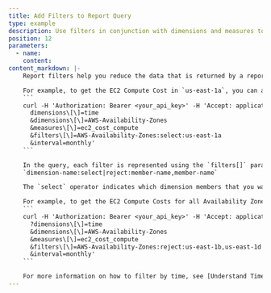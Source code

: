 ```yaml
---
title: Add Filters to Report Query
type: example
description: Use filters in conjunction with dimensions and measures to build complex queries.
position: 12
parameters:
  - name:
    content:
content_markdown: |-
    Report filters help you reduce the data that is returned by a report query. You can use filters in conjunction with dimensions and measures to build complex queries.

    For example, to get the EC2 Compute Cost in `us-east-1a`, you can apply a filter in this way.
    ```
    curl -H 'Authorization: Bearer <your_api_key>' -H 'Accept: application/json' 'https://chapi.cloudhealthtech.com/olap_reports/usage/instance?
      dimensions\[\]=time
      &dimensions\[\]=AWS-Availability-Zones
      &measures\[\]=ec2_cost_compute
      &filters\[\]=AWS-Availability-Zones:select:us-east-1a
      &interval=monthly'
    ```

    In the query, each filter is represented using the `filters[]` parameter. this parameter has the this structure.
    `dimension-name:select|reject:member-name,member-name`

    The `select` operator indicates which dimension members that you want to include and the `reject`, the dimension members that you want to exclude.

    For example, to get the EC2 Compute Costs for all Availability Zones except `us-east-1b` and `us-east-1d`, you can apply a filter in this way.
    ```
    curl -H 'Authorization: Bearer <your_api_key>' -H 'Accept: application/json' 'https://chapi.cloudhealthtech.com/olap_reports/usage/instance
      ?dimensions\[\]=time
      &dimensions\[\]=AWS-Availability-Zones
      &measures\[\]=ec2_cost_compute
      &filters\[\]=AWS-Availability-Zones:reject:us-east-1b,us-east-1d
      &interval=monthly'
    ```

    For more information on how to filter by time, see [Understand Time Filters](#Reportingunderstand-time-filters).
---
```

